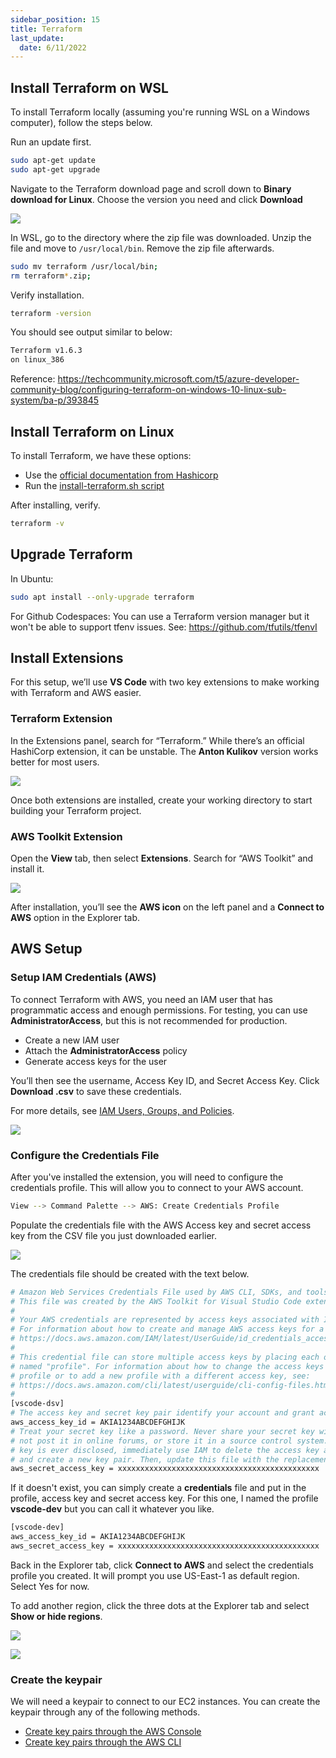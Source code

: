 ```yaml
---
sidebar_position: 15
title: Terraform  
last_update:
  date: 6/11/2022
---
```



## Install Terraform on WSL 

To install Terraform locally (assuming you're running WSL on a Windows computer), follow the steps below.

Run an update first.

```bash
sudo apt-get update 
sudo apt-get upgrade  
```

Navigate to the Terraform download page and scroll down to **Binary download for Linux**. Choose the version you need and click **Download**

<div class='img-center'>

![](/img/docs/install-terraform-on-wsl.png)

</div>

In WSL, go to the directory where the zip file was downloaded. 
Unzip the file and move to `/usr/local/bin`. Remove the zip file afterwards.

```bash
sudo mv terraform /usr/local/bin; 
rm terraform*.zip; 
```

Verify installation.

```bash
terraform -version
```

You should see output similar to below:

```bash
Terraform v1.6.3
on linux_386 
```

Reference: https://techcommunity.microsoft.com/t5/azure-developer-community-blog/configuring-terraform-on-windows-10-linux-sub-system/ba-p/393845

## Install Terraform on Linux

To install Terraform, we have these options:

- Use the [official documentation from Hashicorp](https://learn.hashicorp.com/tutorials/terraform/install-cli)
- Run the [install-terraform.sh script](https://github.com/joseeden/joeden/tree/master/assets/scripts/001-Installers) 

After installing, verify.
```bash
terraform -v 
```

## Upgrade Terraform 

In Ubuntu:

```bash
sudo apt install --only-upgrade terraform
```

For Github Codespaces: 
You can use a Terraform version manager but it won't be able to support tfenv issues. See: https://github.com/tfutils/tfenvI 



## Install Extensions

For this setup, we’ll use **VS Code** with two key extensions to make working with Terraform and AWS easier.

### Terraform Extension

In the Extensions panel, search for “Terraform.” While there’s an official HashiCorp extension, it can be unstable. The **Anton Kulikov** version works better for most users.

<div class='img-center'>  

![](/img/docs/tfextension1.png)

</div>

Once both extensions are installed, create your working directory to start building your Terraform project.

### AWS Toolkit Extension

Open the **View** tab, then select **Extensions**. Search for “AWS Toolkit” and install it.

<div class='img-center'>  

![](/img/docs/tfextension-aws.png)

</div>

After installation, you’ll see the **AWS icon** on the left panel and a **Connect to AWS** option in the Explorer tab.


## AWS Setup 

### Setup IAM Credentials (AWS)

To connect Terraform with AWS, you need an IAM user that has programmatic access and enough permissions. For testing, you can use **AdministratorAccess**, but this is not recommended for production.

- Create a new IAM user
- Attach the **AdministratorAccess** policy
- Generate access keys for the user

You’ll then see the username, Access Key ID, and Secret Access Key. Click **Download .csv** to save these credentials.

For more details, see [IAM Users, Groups, and Policies](/docs/001-Personal-Notes/050-Project-Pre-requisites/001-AWS.md#iam-policy).

<div class='img-center'>  

![](/img/docs/builddevaws1.png)  

</div>



### Configure the Credentials File

After you've installed the extension, you will need to configure the credentials profile. This will allow you to connect to your AWS account.

```bash
View --> Command Palette --> AWS: Create Credentials Profile
```

Populate the credentials file with the AWS Access key and secret access key from the CSV file you just downloaded earlier.  

<div class='img-center'>

![](/img/docs/tfcredentials.png)

</div>


The credentials file should be created with the text below. 

```bash
# Amazon Web Services Credentials File used by AWS CLI, SDKs, and tools
# This file was created by the AWS Toolkit for Visual Studio Code extension.
#
# Your AWS credentials are represented by access keys associated with IAM users.
# For information about how to create and manage AWS access keys for a user, see:
# https://docs.aws.amazon.com/IAM/latest/UserGuide/id_credentials_access-keys.html
#
# This credential file can store multiple access keys by placing each one in a
# named "profile". For information about how to change the access keys in a 
# profile or to add a new profile with a different access key, see:
# https://docs.aws.amazon.com/cli/latest/userguide/cli-config-files.html 
#
[vscode-dsv]
# The access key and secret key pair identify your account and grant access to AWS.
aws_access_key_id = AKIA1234ABCDEFGHIJK
# Treat your secret key like a password. Never share your secret key with anyone. Do 
# not post it in online forums, or store it in a source control system. If your secret 
# key is ever disclosed, immediately use IAM to delete the access key and secret key
# and create a new key pair. Then, update this file with the replacement key details.
aws_secret_access_key = xxxxxxxxxxxxxxxxxxxxxxxxxxxxxxxxxxxxxxxxxxxxx
```

If it doesn't exist, you can simply create a **credentials** file and put in the profile, access key and secret access key. For this one, I named the profile **vscode-dev** but you can call it whatever you like.

```bash
[vscode-dev]
aws_access_key_id = AKIA1234ABCDEFGHIJK
aws_secret_access_key = xxxxxxxxxxxxxxxxxxxxxxxxxxxxxxxxxxxxxxxxxxxxx
```

Back in the Explorer tab, click **Connect to AWS** and select the credentials profile you created. It will prompt you use US-East-1 as default region. Select Yes for now.

To add another region, click the three dots at the Explorer tab and select **Show or hide regions**. 

<div class='img-center'>

![](/img/docs/tfshowhideregions.png)

</div>


<div class='img-center'>

![](/img/docs/tfshowregionssingapore.png)

</div>

### Create the keypair

We will need a keypair to connect to our EC2 instances. You can create the keypair through any of the following methods.

- [Create key pairs through the AWS Console](https://docs.aws.amazon.com/AWSEC2/latest/UserGuide/create-key-pairs.html)
- [Create key pairs through the AWS CLI](https://docs.aws.amazon.com/cli/latest/userguide/cli-services-ec2-keypairs.html)